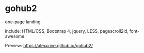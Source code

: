 # gohub2
one-page landing

include: HTML/CSS, Bootstrap 4, jquery, LESS, pagescroll2id, font-awesome.

Preview: https://alexcrive.github.io/gohub2/ 
